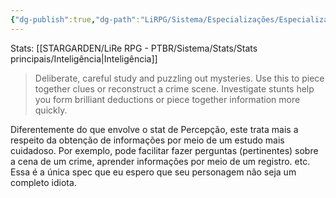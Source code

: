 ```yaml
---
{"dg-publish":true,"dg-path":"LiRPG/Sistema/Especializações/Especializações existentes/Investigação.md","permalink":"/li-rpg/sistema/especializacoes/especializacoes-existentes/investigacao/","created":"2025-01-11T01:32:05.513-03:00","updated":"2025-01-12T02:34:47.102-03:00"}
---
```



Stats: [[STARGARDEN/LiRe RPG - PTBR/Sistema/Stats/Stats principais/Inteligência\|Inteligência]]

> Deliberate, careful study and puzzling out mysteries. Use this to piece together clues or reconstruct a crime scene. Investigate stunts help you form brilliant deductions or piece together information more quickly.

Diferentemente do que envolve o stat de Percepção, este trata mais a respeito da obtenção de informações por meio de um estudo mais cuidadoso. Por exemplo, pode facilitar fazer perguntas (pertinentes) sobre a cena de um crime, aprender informações por meio de um registro. etc. Essa é a única spec que eu espero que seu personagem não seja um completo idiota.